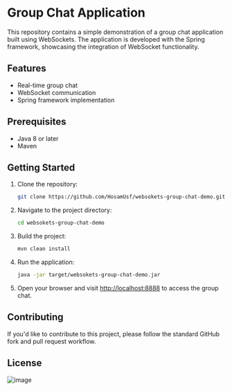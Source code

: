 

#  Group Chat Application

This repository contains a simple demonstration of a group chat application built using WebSockets. The application is developed with the Spring framework, showcasing the integration of WebSocket functionality.

## Features

- Real-time group chat
- WebSocket communication
- Spring framework implementation

## Prerequisites

- Java 8 or later
- Maven

## Getting Started

1. Clone the repository:

   ```bash
   git clone https://github.com/HosamUsf/websokets-group-chat-demo.git
   ```

2. Navigate to the project directory:

   ```bash
   cd websokets-group-chat-demo
   ```

3. Build the project:

   ```bash
   mvn clean install
   ```

4. Run the application:

   ```bash
   java -jar target/websokets-group-chat-demo.jar
   ```

5. Open your browser and visit [http://localhost:8888](http://localhost:8888) to access the group chat.

## Contributing

If you'd like to contribute to this project, please follow the standard GitHub fork and pull request workflow.

## License




![image](https://github.com/HosamUsf/websokets-group-chat-demo/assets/57178026/eea6b795-4c89-4098-b224-74312e9c261b)


